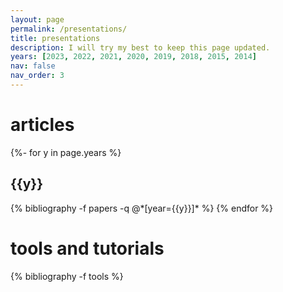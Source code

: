 ```yaml
---
layout: page
permalink: /presentations/
title: presentations
description: I will try my best to keep this page updated.
years: [2023, 2022, 2021, 2020, 2019, 2018, 2015, 2014]
nav: false
nav_order: 3
---
```

<!-- _pages/publications.md -->
<div class="publications">

<h1>articles</h1>

{%- for y in page.years %}
  <h2 class="year">{{y}}</h2>
  {% bibliography -f papers -q @*[year={{y}}]* %}
{% endfor %}


<h1>tools and tutorials</h1>
{% bibliography -f tools %}

</div>
